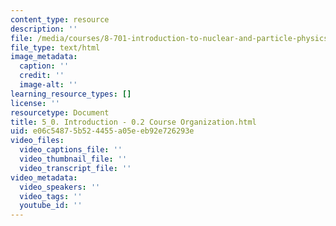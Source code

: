 ```yaml
---
content_type: resource
description: ''
file: /media/courses/8-701-introduction-to-nuclear-and-particle-physics-fall-2020/5_0-introduction-02-course-organization.html
file_type: text/html
image_metadata:
  caption: ''
  credit: ''
  image-alt: ''
learning_resource_types: []
license: ''
resourcetype: Document
title: 5_0. Introduction - 0.2 Course Organization.html
uid: e06c5487-5b52-4455-a05e-eb92e726293e
video_files:
  video_captions_file: ''
  video_thumbnail_file: ''
  video_transcript_file: ''
video_metadata:
  video_speakers: ''
  video_tags: ''
  youtube_id: ''
---
```

